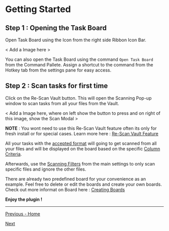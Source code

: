 # Getting Started

## **Step 1 :** Opening the Task Board
Open Task Board using the Icon from the right side Ribbon Icon Bar.

< Add a Image here >

You can also open the Task Board using the command `Open Task Board` from the Command Pallete.
Assign a shortcut to the command from the Hotkey tab from the settings pane for easy access.

## **Step 2 :** Scan tasks for first time
Click on the Re-Scan Vault button. This will open the Scanning Pop-up window to scan tasks from all your files from the Vault.

< Add a Image here, where on left show the button to press and on right of this image, show the Scan Modal >

**NOTE** : You wont need to use this Re-Scan Vault feature often its only for fresh install or for special cases. Learn more here : [Re-Scan Vault Feature](Advanced/Re-Scan_Vault_Feature.md)

All your tasks with the [accepted format](Features/Task_Formats.md) will going to get scanned from all your files and will be displayed on the board based on the specific [Column Criteria]().

Afterwards, use the [Scanning Filters]() from the main settings to only scan specific files and ignore the other files.

There are already two predefined board for your convenience as an example. Feel free to delete or edit the boards and create your own boards. Check out more informat on Board here : [Creating Boards]()


**Enjoy the plugin !**


---
[Previous - Home](README.md)

[Next]()
